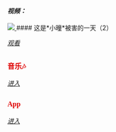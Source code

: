 #### *视频：*


<body>
<a href="/v001.html">
<img border="0" src="/https://note.youdao.com/yws/api/personal/file/WEB9e7474f6ccedc8b178b1e4be7008dca7?method=download&shareKey=050dfd2a747cfe2b3568ebe8e3b38258&inline=true" />
</a>
</body>
#### 这是*小曈*被害的一天（2）

[*观看*](/v001.html)

<font face="微软雅黑" color=DeepSkyBlue1 size=3>音乐🎶</font> 
---
[*进入*](/music-in.html)
 
 <font face="微软雅黑" color=DeepSkyBlue2 size=3>App</font> 
---
[*进入*](/app.html)
